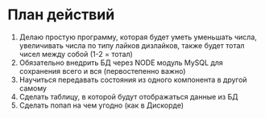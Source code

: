 # План действий
1. Делаю простую программу, которая будет уметь уменьшать числа, увеличивать числа
по типу лайков дизлайков, также будет тотал чисел между собой (1-2 = тотал)
2. Обязательно внедрить БД через NODE модуль MySQL для сохранения всего и вся (первостепенно важно)
3. Научиться передавать состояния из одного компонента в другой самому
4. Сделать таблицу, в которой будут отображаться данные из БД
5. Сделать попап на чем угодно (как в Дискорде)